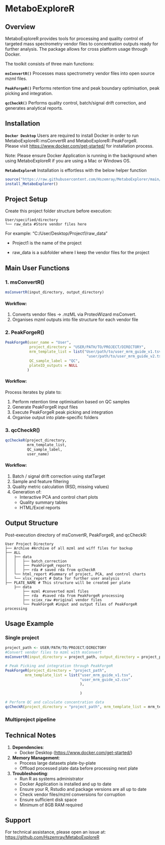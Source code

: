 MetaboExploreR
================

## Overview

MetaboExploreR provides tools for processing and quality control of
targeted mass spectrometry vendor files to concentration outputs ready
for further analysis. The package allows for cross platform usage
through Docker.

The toolkit consists of three main functions:

**`msConvertR()`** Processes mass spectrometry vendor files into open
source mzml files.

**`PeakForgeR()`** Performs retention time and peak boundary
optimisation, peak picking and integration.

**`qcCheckR()`** Performs quality control, batch/signal drift
correction, and generates analytical reports.

## Installation

**`Docker Desktop`** Users are required to install Docker in order to
run MetaboExploreR::msConvertR and MetaboExploreR::PeakForgeR.  
Please visit <https://www.docker.com/get-started/> for installation
process.

Note: Please ensure Docker Application is running in the background when
using MetaboExploreR if you are using a Mac or Windows OS.

**`MetaboExploreR`** Installation is effortless with the below helper
function

``` r
source("https://raw.githubusercontent.com/Hszemray/MetaboExplorer/main/install.R")
install_MetaboExplorer()
```

## Project Setup

Create this project folder structure before execution:

    User/specified/directory
    └── raw_data #Store vendor files here

For example: “C:/User/Desktop/Project1/raw_data”

- Project1 is the name of the project

- raw_data is a subfolder where I keep the vendor files for the project

## Main User Functions

### 1. msConvertR()

``` r
msConvertR(input_directory, output_directory)
```

#### Workflow:

1.  Converts vendor files → .mzML via ProteoWizard msConvert.
2.  Organises mzml outputs into file structure for each vendor file

### 2. PeakForgeR()

``` r
PeakForgeR(user_name = "User",
           project_directory = "USER/PATH/TO/PROJECT/DIRECTORY",
           mrm_template_list = list("User/path/to/user_mrm_guide_v1.tsv",
                                     "user/path/to/user_mrm_guide_v2.tsv"),
           QC_sample_label = "QC",
           plateID_outputs = NULL
          )
```

#### Workflow:

Process iterates by plate to:

1.  Perform retention time optimisation based on QC samples
2.  Generate PeakForgeR input files
3.  Execute PeakForgeR peak picking and integration
4.  Organise output into plate-specific folders

### 3. qcCheckR()

``` r
qcCheckeR(project_directory,
          mrm_template_list,
          QC_sample_label,
          user_name)
```

#### Workflow:

1.  Batch / signal drift correction using statTarget  
2.  Sample and feature filtering  
3.  Quality metric calculation (RSD, missing values)  
4.  Generation of:
    - Interactive PCA and control chart plots  
    - Quality summary tables  
    - HTML/Excel reports

## Output Structure

Post-execution directory of msConvertR, PeakForgeR, and qcCheckR:

    User Project Directory
    ├── Archive #Archive of all mzml and wiff files for backup
    ├── ALL
    │   ├── data
    │   │   ├── batch_correction
    │   │   ├── PeakForgeR_reports
    │   │   ├── rda # saved rda from qcCheckR 
    │   └── html_report #Summary of project, PCA, and control charts
    │   └── xlsx_report # Data for further user analysis
    ├── PLATE_NAME # This structure will be created per plate
        ├── data
            ├── mzml #converted mzml files
            ├── rda  #saved rda from PeakForgeR processing
            ├── sciex_raw #original vendor files
            └── PeakForgeR #input and output files of PeakForgeR processing

## Usage Example

### Single project

``` r
project_path <- USER/PATH/TO/PROJECT/DIRECTORY
#Convert vendor files to mzml with msConvert
msConvertR(input_directory = project_path, output_directory = project_path)

# Peak Picking and integration through PeakForgeR
PeakForgeR(project_directory = "project_path", 
         mrm_template_list = list("user_mrm_guide_v1.tsv", 
                                  "user_mrm_guide_v2.csv"
                                  ),
         
                                  )

# Perform QC and calculate concentration data
qcCheckR(project_directory = "project_path", mrm_template_list = mrm_template_list, user_name = "Jane_Doe")
```

### Multiproject pipeline

## Technical Notes

1.  **Dependencies**:
    - Docker Desktop (<https://www.docker.com/get-started/>)
2.  **Memory Management**:
    - Process large datasets plate-by-plate
    - Offload processed plate data before processing next plate
3.  **Troubleshooting**:
    - Run R as systems administrator
    - Docker Application is installed and up to date
    - Ensure your R, Rstudio and package versions are all up to date
    - Check vendor files/mzml conversions for corruption
    - Ensure sufficient disk space
    - Minimum of 8GB RAM required

## Support

For technical assistance, please open an issue at:  
<https://github.com/Hszemray/MetaboExploreR>
